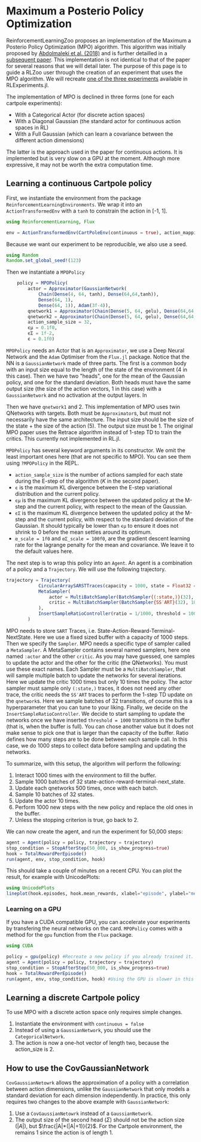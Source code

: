 # Maximum a Posterio Policy Optimization

ReinforcementLearningZoo proposes an implementation of the Maximum a Posterio Policy Optimization (MPO) algorithm. This algorithm was initially proposed by [Abdolmaleki et al. (2018)](https://arxiv.org/abs/1806.06920) and is further detailled in a [subsequent paper](https://arxiv.org/abs/1812.02256). This implementation is not identical to that of the paper for several reasons that we will detail later. The purpose of this page is to guide a RLZoo user through the creation of an experiment that uses the MPO algorithm. We will recreate [one of the three experiments](../../../src/ReinforcementLearningExperiments/deps/experiments/experiments/Policy%20Gradient/JuliaRL_MPO_CartPole.jl) available in RLExperiments.jl. 

The implementation of MPO is declined in three forms (one for each cartpole experiments):
  
- With a Categorical Actor (for discrete action spaces)
- With a Diagonal Gaussian (the standard actor for continuous action spaces in RL)
- With a Full Gaussian (which can learn a covariance between the different action dimensions)

The latter is the approach used in the paper for continuous actions. It is implemented but is very slow on a GPU at the moment. Although more expressive, it may not be worth the extra computation time. 

## Learning a continuous Cartpole policy
First, we instantiate the environment from the package `ReinforcementLearningEnvironments`. We wrap it into an `ActionTransformedEnv` with a `tanh` to constrain the action in [-1, 1].

```julia
using ReinforcementLearning, Flux

env = ActionTransformedEnv(CartPoleEnv(continuous = true), action_mapping = x->tanh(only(x)))
```

Because we want our experiment to be reproducible, we also use a seed.

```julia
using Random
Random.set_global_seed!(123)
```

Then we instantiate a `MPOPolicy` 
```julia
    policy = MPOPolicy(
        actor = Approximator(GaussianNetwork(
            Chain(Dense(4, 64, tanh), Dense(64,64,tanh)),
            Dense(64, 1),
            Dense(64, 1)), Adam(3f-4)),
        qnetwork1 = Approximator(Chain(Dense(5, 64, gelu), Dense(64,64,gelu), Dense(64,1)), Adam(3f-4)),
        qnetwork2 = Approximator(Chain(Dense(5, 64, gelu), Dense(64,64,gelu), Dense(64,1)), Adam(3f-4)),
        action_sample_size = 32,
        ϵμ = 0.1f0, 
        ϵΣ = 1f-2,
        ϵ = 0.1f0)
```
`MPOPolicy` needs an Actor that is an `Approximator`, we use a Deep Neural Network and the `Adam` Optimiser from the `Flux.jl` package. Notice that the NN is a `GaussianNetwork` made of three parts. The first is a common body with an input size equal to the length of the state of the environment (4 in this case). Then we have two "heads", one for the mean of the Gaussian policy, and one for the standard deviation. Both heads must have the same output size (the size of the action vectors, 1 in this case) with a `GaussianNetwork` and no activation at the output layers. In

Then we have `qnetwork1` and 2. This implementation of MPO uses twin QNetworks with targets. Both must be `Approximator`s, but must not necessarily have the same architecture. The input size should be the size of the state + the size of the action (5). The output size must be 1. The original MPO paper uses the Retrace algorithm instead of 1-step TD to train the critics. This currently not implemented in RL.jl.

`MPOPolicy` has several keyword arguments in its constructor. We omit the least important ones here (that are not specific to MPO). You can see them using `?MPOPolicy` in the REPL. 

- `action_sample_size` is the number of actions sampled for each state during the E-step of the algorithm ($K$ in the second paper). 
- `ϵ` is the maximum KL divergence between the E-step variational distribution and the current policy.
- `ϵμ` is the maximum KL divergence between the updated policy at the M-step and the current policy, with respect to the mean of the Gaussian.
-  `ϵΣ` is the maximum KL divergence between the updated policy at the M-step and the current policy, with respect to the standard deviation of the Gaussian. It should typically be lower than `ϵμ` to ensure it does not shrink to 0 before the mean settles around its optimum. 
- `α_scale = 1f0` and `αΣ_scale = 100f0`, are the gradient descent learning rate for the lagrange penalty for the mean and covariance. We leave it to the default values here. 

The next step is to wrap this policy into an `Agent`. An agent is a combination of a policy and a `Trajectory`. We will use the following trajectory.

```julia
trajectory = Trajectory(
            CircularArraySARSTTraces(capacity = 1000, state = Float32 => (4,),action = Float32 => (1,)), 
            MetaSampler(
                actor = MultiBatchSampler(BatchSampler{(:state,)}(32), 10),
                critic = MultiBatchSampler(BatchSampler{SS′ART}(32), 1000)
            ),
            InsertSampleRatioController(ratio = 1/1000, threshold = 1000)
        ) 
```

MPO needs to store `SART` Traces, i.e. State-Action-Reward-Terminal-NextState. Here we use a fixed sized buffer with a capacity of 1000 steps. Then we specify the `Sampler`. MPO needs a specific type of sampler called a `MetaSampler`. A MetaSampler contains several named samplers, here one named `:actor` and the other `critic`. As you may have guessed, one samples to update the actor and the other for the critic (the QNetworks). You must use these exact names. Each Sampler must be a `MultiBatchSampler`, that will sample multiple batch to update the networks for several iterations. Here we update the critic 1000 times but only 10 times the policy. The actor sampler must sample only `(:state,)` traces, it does not need any other trace, the critic needs the `SS′ART` traces to perform the 1-step TD update on the `qnetwork`s. Here we sample batches of 32 transitions, of course this is a hyperparameter that you can tune to your liking.
Finally, we decide on the `InsertSampleRatioController`. We decide to start sampling to update the networks once we have inserted `threshold = 1000` transitions in the buffer (that is, when the buffer is full). You can chose another value but it does not make sense to pick one that is larger than the capacity of the buffer. Ratio defines how many steps are to be done between each sample call. In this case, we do 1000 steps to collect data before sampling and updating the networks. 

To summarize, with this setup, the algorithm will perform the following:
1. Interact 1000 times with the environment to fill the buffer.
2. Sample 1000 batches of 32 state-action-reward-terminal-next_state.
3. Update each qnetworks 500 times, once with each batch. 
4. Sample 10 batches of 32 states.
5. Update the actor 10 times.
6. Perform 1000 new steps with the new policy and replace the old ones in the buffer.
7. Unless the stopping criterion is true, go back to 2.

We can now create the agent, and run the experiment for 50,000 steps:
```julia
agent = Agent(policy = policy, trajectory = trajectory)
stop_condition = StopAfterStep(50_000, is_show_progress=true)
hook = TotalRewardPerEpisode()
run(agent, env, stop_condition, hook)
```

This should take a couple of minutes on a recent CPU. You can plot the result, for example with UnicodePlots:
```julia
using UnicodePlots
lineplot(hook.episodes, hook.mean_rewards, xlabel="episode", ylabel="mean episode reward", title = "Cartpole Continuous Action Space")
```

### Learning on a GPU

If you have a CUDA compatible GPU, you can accelerate your experiments by transfering the neural networks on the card. `MPOPolicy` comes with a method for the `gpu` function from the `Flux` package.

```julia
using CUDA

policy = gpu(policy) #Recreate a new policy if you already trained it.
agent = Agent(policy = policy, trajectory = trajectory)
stop_condition = StopAfterStep(50_000, is_show_progress=true)
hook = TotalRewardPerEpisode()
run(agent, env, stop_condition, hook) #Using the GPU is slower in this case because the NN and the batch size are small.
```

## Learning a discrete Cartpole policy

To use MPO with a discrete action space only requires simple changes. 
1. Instantiate the environment with `continuous = false`
2. Instead of using a `GaussianNetwork`, you should use the `CategoricalNetwork`. 
3. The action is now a one-hot vector of length two, because the action_size is 2.

## How to use the CovGaussianNetwork

`CovGaussianNetowrk` allows the approximation of a policy with a correlation between action dimensions, unlike the `GaussianNetwork` that only models a standard deviation for each dimension independently. In practice, this only requires two changes to the above example with `GaussianNetwork`:
1. Use a `CovGaussianNetowrk` instead of a `GaussianNetwork`.
2. The output size of the second head ($\Sigma$) should not be the action size ($|A|$), but $\frac{|A|*(|A|+1)}{2}$. For the Cartpole environment, the remains 1 since the action is of length 1.


